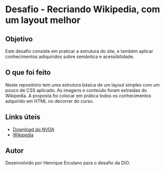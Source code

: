 # Desafio - Recriando Wikipedia, com um layout melhor

## Objetivo
Este desafio consiste em praticar a estrutura do site, e também aplicar conhecimentos adiquiridos sobre semântica e acessibilidade.

## O que foi feito
Neste repositório tem uma estrutura básica de um layout simples com um pouco de CSS aplicado. As imagens e conteúdo foram extraidas do Wikipedia.
A proposta foi colocar em prática todos os conhecimentos adquirido em HTML no decorrer do curso.

## Links úteis
- [Download do NVDA](https://www.nvaccess.org/download/)
- [Wikipedia](https://pt.wikipedia.org/)

## Autor
Desenvolvido por Henrique Erculano para o desafio da DIO.
